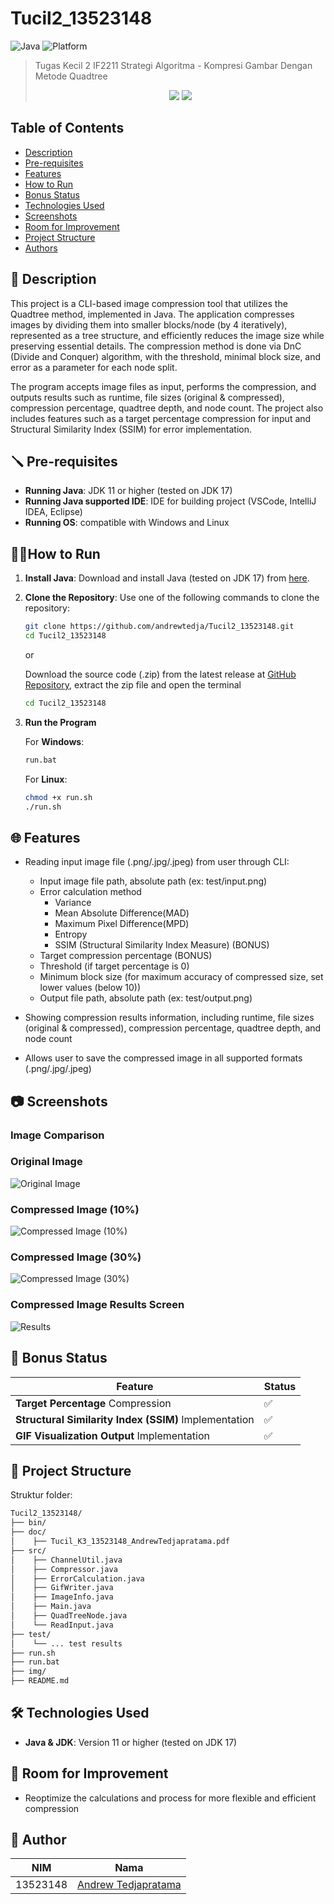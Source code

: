 # Tucil2_13523148

![Java](https://img.shields.io/badge/Java-17-blue?logo=java)
![Platform](https://img.shields.io/badge/Platform-Windows%20%7C%20Linux-green?logo=windows)

> Tugas Kecil 2 IF2211 Strategi Algoritma - Kompresi Gambar Dengan Metode Quadtree
>
> <p align="center">
>   <img src="./test/output1.gif" />
>   <img src="./img/title.png" />
> </p>

## Table of Contents

-   [Description](#description)
-   [Pre-requisites](#pre-requisites)
-   [Features](#features)
-   [How to Run](#how-to-run)
-   [Bonus Status](#bonus-status)
-   [Technologies Used](#technologies-used)
-   [Screenshots](#screenshots)
-   [Room for Improvement](#room-for-improvement)
-   [Project Structure](#project-structure)
-   [Authors](#authors)

## 📝 Description

This project is a CLI-based image compression tool that utilizes the Quadtree method, implemented in Java. The application compresses images by dividing them into smaller blocks/node (by 4 iteratively), represented as a tree structure, and efficiently reduces the image size while preserving essential details. The compression method is done via DnC (Divide and Conquer) algorithm, with the threshold, minimal block size, and error as a parameter for each node split.

The program accepts image files as input, performs the compression, and outputs results such as runtime, file sizes (original & compressed), compression percentage, quadtree depth, and node count. The project also includes features such as a target percentage compression for input and Structural Similarity Index (SSIM) for error implementation.

## 🪛 Pre-requisites

-   **Running Java**: JDK 11 or higher (tested on JDK 17)
-   **Running Java supported IDE**: IDE for building project (VSCode, IntelliJ IDEA, Eclipse)
-   **Running OS**: compatible with Windows and Linux

## 🏃‍♂️How to Run

1. **Install Java**: Download and install Java (tested on JDK 17) from [here](https://www.oracle.com/java/technologies/downloads/).
2. **Clone the Repository**: Use one of the following commands to clone the repository:

    ```bash
    git clone https://github.com/andrewtedja/Tucil2_13523148.git
    cd Tucil2_13523148
    ```

    or

    Download the source code (.zip) from the latest release at [GitHub Repository](https://github.com/andrewtedja/Tucil2_13523148), extract the zip file and open the terminal

    ```bash
    cd Tucil2_13523148
    ```

3. **Run the Program**

    For **Windows**:

    ```cmd
    run.bat
    ```

    For **Linux**:

    ```bash
    chmod +x run.sh
    ./run.sh
    ```

## 🌐 Features

-   Reading input image file (.png/.jpg/.jpeg) from user through CLI:

    -   Input image file path, absolute path (ex: test/input.png)
    -   Error calculation method
        -   Variance
        -   Mean Absolute Difference(MAD)
        -   Maximum Pixel Difference(MPD)
        -   Entropy
        -   SSIM (Structural Similarity Index Measure) (BONUS)
    -   Target compression percentage (BONUS)
    -   Threshold (if target percentage is 0)
    -   Minimum block size (for maximum accuracy of compressed size, set lower values (below 10))
    -   Output file path, absolute path (ex: test/output.png)

-   Showing compression results information, including runtime, file sizes (original & compressed), compression percentage, quadtree depth, and node count
-   Allows user to save the compressed image in all supported formats (.png/.jpg/.jpeg)

## 📷 Screenshots

### Image Comparison

### Original Image

![Original Image](./img/original.jpg)

### Compressed Image (10%)

![Compressed Image (10%)](./img/compressed1.jpg)

### Compressed Image (30%)

![Compressed Image (30%)](./img/compressed2.jpg)

### Compressed Image Results Screen

![Results](./img/results.png)

## 🎁 Bonus Status

| Feature                                               | Status |
| ----------------------------------------------------- | ------ |
| **Target Percentage** Compression                     | ✅     |
| **Structural Similarity Index (SSIM)** Implementation | ✅     |
| **GIF Visualization Output** Implementation           | ✅     |

## 📁 Project Structure

Struktur folder:

```bash
Tucil2_13523148/
├── bin/
├── doc/
│    ├── Tucil_K3_13523148_AndrewTedjapratama.pdf
├── src/
│    ├── ChannelUtil.java
│    ├── Compressor.java
│    ├── ErrorCalculation.java
│    ├── GifWriter.java
│    ├── ImageInfo.java
│    ├── Main.java
│    ├── QuadTreeNode.java
│    └── ReadInput.java
├── test/
│    └── ... test results
├── run.sh
├── run.bat
├── img/
├── README.md
```

## 🛠️ Technologies Used

-   **Java & JDK**: Version 11 or higher (tested on JDK 17)

## 🚧 Room for Improvement

-   Reoptimize the calculations and process for more flexible and efficient compression

## 🪪 Author

| NIM      | Nama                                                  |
| -------- | ----------------------------------------------------- |
| 13523148 | [Andrew Tedjapratama](https://github.com/andrewtedja) |
